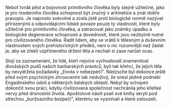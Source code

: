 Neboť tvrdá pěst a bojovnost primitivního člověka byly stejně užitečné, jako je pro moderního člověka schopnost být zručný v aritmetice a znát dobře pravopis. Je naprosto svévolné a zcela jistě proti biologické normě nazývat přirozenými a odpovídajícími lidské povaze pouze ty vlastnosti, které byly užitečné pro primitivního člověka, a zatracovat jako známky úpadku a biologické degenerace schopnosti a dovednosti, které jsou nezbytně nutné pro civilizovaného člověka. Radit lidem, aby se vrátili k tělesným a duševním vlastnostem svých prehistorických předků, není o nic rozumnější než žádat je, aby se zřekli vzpřímeného držení těla a nechali si zase narůst ocas.

Stojí za zaznamenání, že lidé, kteří nejvíce vychvalovali znamenitost divošských pudů našich barbarských praotců, byli tak křehcí, že jejich těla by nevydržela požadavky „života v nebezpečí". Nietzsche byl dokonce ještě před svým psychickým zhroucením tak neduživý, že snesl jedině podnebí Engadinského údolí a některých italských oblastí. Nebyl by schopen dokončit svou práci, kdyby civilizovaná společnost nechránila jeho křehké nervy před drsnostmi života. Apoštolové násilí psali své knihy skryti pod střechou „buržoazního bezpečí", kterému se vysmívali a které ostouzeli.